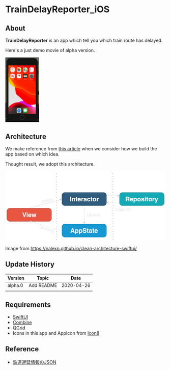 # TrainDelayReporter_iOS

## About

**TrainDelayReporter** is an app which tell you which train route has delayed.

Here's a just demo movie of alpha version.

<img src="./assets/train_demo.gif" alt="demo" style="zoom:33%;" />

## Architecture

We make reference from [this article](https://nalexn.github.io/clean-architecture-swiftui/) when we consider how we build the app based on which idea.

Thought result, we adopt this architecture.

![architecture](https://github.com/nalexn/blob_files/blob/master/images/swiftui_arc_001_d.png?raw=true)

Image from https://nalexn.github.io/clean-architecture-swiftui/

## Update History

| Version | Topic      | Date       |
| ------- | ---------- | ---------- |
| alpha.0 | Add README | 2020-04-26 |
|         |            |            |

## Requirements

* [SwiftUI](https://developer.apple.com/jp/xcode/swiftui/)
* [Combine](https://developer.apple.com/documentation/combine)
* [QGrid](https://github.com/Q-Mobile/QGrid)
* Icons in this app and AppIcon from [Icon8](https://icons8.com)



## Reference

* [鉄道遅延情報のJSON](https://rti-giken.jp/fhc/api/train_tetsudo/)

